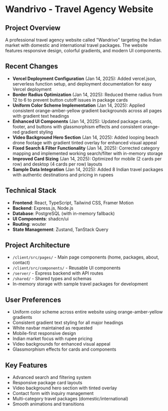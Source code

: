 # Wandrivo - Travel Agency Website

## Project Overview
A professional travel agency website called "Wandrivo" targeting the Indian market with domestic and international travel packages. The website features responsive design, colorful gradients, and modern UI components.

## Recent Changes
- **Vercel Deployment Configuration** (Jan 14, 2025): Added vercel.json, serverless function setup, and deployment documentation for easy Vercel deployment
- **Border Radius Optimization** (Jan 14, 2025): Reduced theme radius from 12 to 6 to prevent button cutoff issues in package cards
- **Uniform Color Scheme Implementation** (Jan 14, 2025): Applied consistent orange-amber-yellow gradient backgrounds across all pages with gradient text headings
- **Enhanced UI Components** (Jan 14, 2025): Updated package cards, footer, and buttons with glassmorphism effects and consistent orange-red gradient styling
- **Video Background Hero Section** (Jan 14, 2025): Added looping beach drone footage with gradient tinted overlay for enhanced visual appeal
- **Fixed Search & Filter Functionality** (Jan 14, 2025): Corrected category mapping and implemented working search/filter with in-memory storage
- **Improved Card Sizing** (Jan 14, 2025): Optimized for mobile (2 cards per row) and desktop (4 cards per row) layouts
- **Sample Data Integration** (Jan 14, 2025): Added 8 Indian travel packages with authentic destinations and pricing in rupees

## Technical Stack
- **Frontend**: React, TypeScript, Tailwind CSS, Framer Motion
- **Backend**: Express.js, Node.js
- **Database**: PostgreSQL (with in-memory fallback)
- **UI Components**: shadcn/ui
- **Routing**: wouter
- **State Management**: Zustand, TanStack Query

## Project Architecture
- `/client/src/pages/` - Main page components (home, packages, about, contact)
- `/client/src/components/` - Reusable UI components
- `/server/` - Express backend with API routes
- `/shared/` - Shared types and schemas
- In-memory storage with sample travel packages for development

## User Preferences
- Uniform color scheme across entire website using orange-amber-yellow gradients
- Consistent gradient text styling for all major headings
- White navbar maintained as requested
- Mobile-first responsive design
- Indian market focus with rupee pricing
- Video backgrounds for enhanced visual appeal
- Glassmorphism effects for cards and components

## Key Features
- Advanced search and filtering system
- Responsive package card layouts
- Video background hero section with tinted overlay
- Contact form with inquiry management
- Multi-category travel packages (domestic/international)
- Smooth animations and transitions